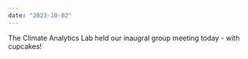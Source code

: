 ```yaml
---
date: "2023-10-02"
---
```

The Climate Analytics Lab held our inaugral group meeting today - with cupcakes!